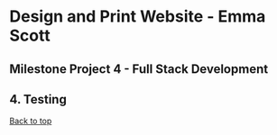 # Design and Print Website - Emma Scott
## Milestone Project 4 - Full Stack Development

## 4. Testing



[Back to top](#testing)
